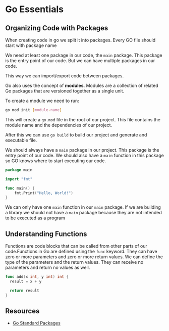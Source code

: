 # Go Essentials

## Organizing Code with Packages

When creating code in go we split it into packages. Every GO file should start with package name

We need at least one package in our code, the `main` package. This package is the entry point of our code. But we can have multiple packages in our code.

This way we can import/export code between packages.

Go also uses the concept of **modules**. Modules are a collection of related Go packages that are versioned together as a single unit.

To create a module we need to run:

```bash
go mod init [module-name]
```

This will create a `go.mod` file in the root of our project. This file contains the module name and the dependencies of our project.

After this we can use `go build` to build our project and generate and executable file.

We should always have a `main` package in our project. This package is the entry point of our code. We should also have a `main` function in this package so GO knows where to start executing our code.

```go
package main

import "fmt"

func main() {
	fmt.Print("Hello, World!")
}
```

We can only have one `main` function in our `main` package. If we are building a library we should not have a `main` package because they are not intended to be executed as a program

## Understanding Functions

Functions are code blocks that can be called from other parts of our code.Functions in Go are defined using the `func` keyword. They can have zero or more parameters and zero or more return values.
We can define the type of the parameters and the return values. They can receive no parameters and return no values as well.

```go
func add(x int, y int) int {
  result = x + y

  return result
}
```

## Resources

- [Go Standard Packages](https://pkg.go.dev/std)
